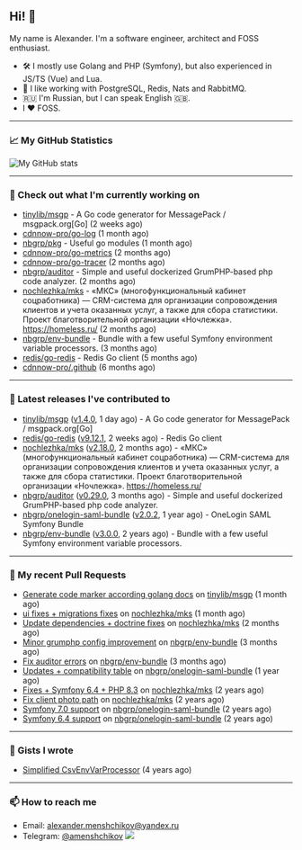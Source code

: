 ## Hi! 👋

My name is Alexander. I'm a software engineer, architect and FOSS enthusiast.

* 🛠 I mostly use Golang and PHP (Symfony), but also experienced in JS/TS (Vue) and Lua.
* 🧰 I like working with PostgreSQL, Redis, Nats and RabbitMQ.
* 🇷🇺 I'm Russian, but I can speak English 🇬🇧.
* I ♥ FOSS.

---

### 📈 My GitHub Statistics

![My GitHub stats](https://github-readme-stats.vercel.app/api?username=a-menshchikov&theme=calm&hide_title=true&include_all_commits=true&show_icons=true)

[comment]: &lt;> (![Top Langs]&#40;https://github-readme-stats.vercel.app/api/top-langs/?username=a-menshchikov&theme=calm&hide_title=true&layout=compact&count_private=true&include_all_commits=true&langs_count=6&#41;)

---

### 👷 Check out what I'm currently working on

- [tinylib/msgp](https://github.com/tinylib/msgp) - A Go code generator for MessagePack / msgpack.org[Go] (2 weeks ago)
- [cdnnow-pro/go-log](https://github.com/cdnnow-pro/go-log) (1 month ago)
- [nbgrp/pkg](https://github.com/nbgrp/pkg) - Useful go modules (1 month ago)
- [cdnnow-pro/go-metrics](https://github.com/cdnnow-pro/go-metrics) (2 months ago)
- [cdnnow-pro/go-tracer](https://github.com/cdnnow-pro/go-tracer) (2 months ago)
- [nbgrp/auditor](https://github.com/nbgrp/auditor) - Simple and useful dockerized GrumPHP-based php code analyzer. (2 months ago)
- [nochlezhka/mks](https://github.com/nochlezhka/mks) - «МКС» (многофункциональный кабинет соцработника) — CRM-система для организации сопровождения клиентов и учета оказанных услуг, а также для сбора статистики. Проект благотворительной организации «Ночлежка». https://homeless.ru/ (2 months ago)
- [nbgrp/env-bundle](https://github.com/nbgrp/env-bundle) - Bundle with a few useful Symfony environment variable processors. (3 months ago)
- [redis/go-redis](https://github.com/redis/go-redis) - Redis Go client (5 months ago)
- [cdnnow-pro/.github](https://github.com/cdnnow-pro/.github) (6 months ago)

---

### 🔭 Latest releases I've contributed to

- [tinylib/msgp](https://github.com/tinylib/msgp) ([v1.4.0](https://github.com/tinylib/msgp/releases/tag/v1.4.0), 1 day ago) - A Go code generator for MessagePack / msgpack.org[Go]
- [redis/go-redis](https://github.com/redis/go-redis) ([v9.12.1](https://github.com/redis/go-redis/releases/tag/v9.12.1), 2 weeks ago) - Redis Go client
- [nochlezhka/mks](https://github.com/nochlezhka/mks) ([v2.18.0](https://github.com/nochlezhka/mks/releases/tag/v2.18.0), 2 months ago) - «МКС» (многофункциональный кабинет соцработника) — CRM-система для организации сопровождения клиентов и учета оказанных услуг, а также для сбора статистики. Проект благотворительной организации «Ночлежка». https://homeless.ru/
- [nbgrp/auditor](https://github.com/nbgrp/auditor) ([v0.29.0](https://github.com/nbgrp/auditor/releases/tag/v0.29.0), 3 months ago) - Simple and useful dockerized GrumPHP-based php code analyzer.
- [nbgrp/onelogin-saml-bundle](https://github.com/nbgrp/onelogin-saml-bundle) ([v2.0.2](https://github.com/nbgrp/onelogin-saml-bundle/releases/tag/v2.0.2), 1 year ago) - OneLogin SAML Symfony Bundle
- [nbgrp/env-bundle](https://github.com/nbgrp/env-bundle) ([v3.0.0](https://github.com/nbgrp/env-bundle/releases/tag/v3.0.0), 2 years ago) - Bundle with a few useful Symfony environment variable processors.

---

### 🔨 My recent Pull Requests

- [Generate code marker according golang docs](https://github.com/tinylib/msgp/pull/397) on [tinylib/msgp](https://github.com/tinylib/msgp) (1 month ago)
- [ui fixes &#43; migrations fixes](https://github.com/nochlezhka/mks/pull/145) on [nochlezhka/mks](https://github.com/nochlezhka/mks) (1 month ago)
- [Update dependencies &#43; doctrine fixes](https://github.com/nochlezhka/mks/pull/141) on [nochlezhka/mks](https://github.com/nochlezhka/mks) (2 months ago)
- [Minor grumphp config improvement](https://github.com/nbgrp/env-bundle/pull/17) on [nbgrp/env-bundle](https://github.com/nbgrp/env-bundle) (3 months ago)
- [Fix auditor errors](https://github.com/nbgrp/env-bundle/pull/16) on [nbgrp/env-bundle](https://github.com/nbgrp/env-bundle) (3 months ago)
- [Updates &#43; compatibility table](https://github.com/nbgrp/onelogin-saml-bundle/pull/57) on [nbgrp/onelogin-saml-bundle](https://github.com/nbgrp/onelogin-saml-bundle) (1 year ago)
- [Fixes &#43; Symfony 6.4 &#43; PHP 8.3](https://github.com/nochlezhka/mks/pull/128) on [nochlezhka/mks](https://github.com/nochlezhka/mks) (2 years ago)
- [Fix client photo path](https://github.com/nochlezhka/mks/pull/124) on [nochlezhka/mks](https://github.com/nochlezhka/mks) (2 years ago)
- [Symfony 7.0 support](https://github.com/nbgrp/onelogin-saml-bundle/pull/46) on [nbgrp/onelogin-saml-bundle](https://github.com/nbgrp/onelogin-saml-bundle) (2 years ago)
- [Symfony 6.4 support](https://github.com/nbgrp/onelogin-saml-bundle/pull/45) on [nbgrp/onelogin-saml-bundle](https://github.com/nbgrp/onelogin-saml-bundle) (2 years ago)

---

### 📓 Gists I wrote

- [Simplified CsvEnvVarProcessor](https://gist.github.com/08650c7b76154eb00c18d093e5087f0b) (4 years ago)

---

### 📫 How to reach me

- Email: [alexander.menshchikov@yandex.ru](mailto:alexander.menshchikov@yandex.ru)
- Telegram: [@amenshchikov](https://t.me/amenshchikov)
![](https://hit.yhype.me/github/profile?user_id=2580489)
